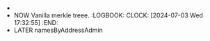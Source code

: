 -
- NOW Vanilla merkle treee.
  :LOGBOOK:
  CLOCK: [2024-07-03 Wed 17:32:55]
  :END:
- LATER namesByAddressAdmin